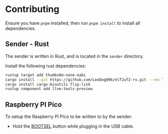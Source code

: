 # Contributing

Ensure you have `pnpm` installed, then run `pnpm install` to install all dependencies.

## Sender - Rust

The sender is written in Rust, and is located in the `sender` directory.

Install the following rust dependencies:

```sh
rustup target add thumbv6m-none-eabi
cargo install --git https://github.com/LeoDog896/elf2uf2-rs.git --rev 75d072e
cargo install cargo-binutils flip-link
rustup component add llvm-tools-preview
```

## Raspberry PI Pico

To setup the Raspberry PI Pico to be written to by the sender:

- Hold the [BOOTSEL](https://projects.raspberrypi.org/en/projects/getting-started-with-the-pico/3) button while plugging in the USB cable.
